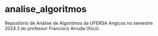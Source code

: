 # analise_algoritmos
Repositório de Análise de Algoritmos da UFERSA Angicos no semestre 2024.3 do professor Francisco Arruda (Xico).
